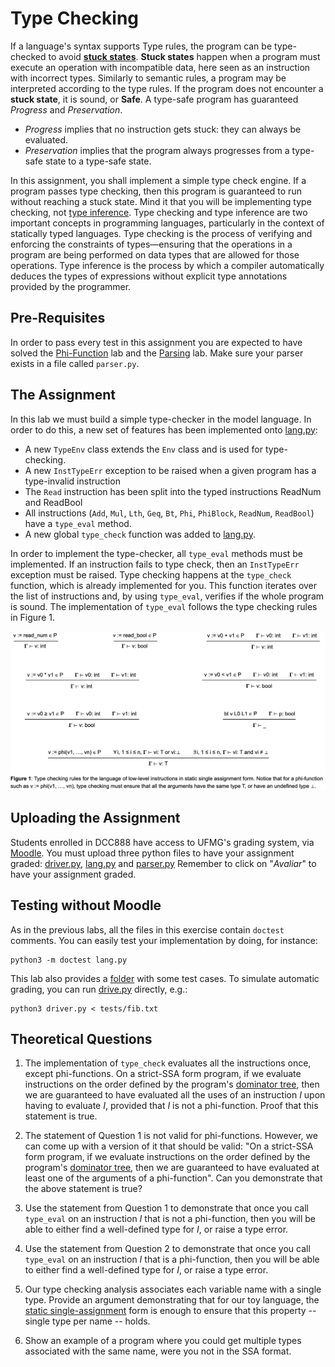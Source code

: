 # Type Checking

If a language's syntax supports Type rules, the program can be type-checked to avoid [**stuck states**](https://homepages.dcc.ufmg.br/~fernando/classes/dcc888/ementa/slides/TypeSystems.pdf). **Stuck states** happen when a program must execute an operation with incompatible data, here seen as an instruction with incorrect types. Similarly to semantic rules, a program may be interpreted according to the type rules. If the program does not encounter a **stuck state**, it is sound, or **Safe**. A type-safe program has guaranteed *Progress* and *Preservation*.

- *Progress* implies that no instruction gets stuck: they can always be evaluated.
- *Preservation* implies that the program always progresses from a type-safe state to a type-safe state.

In this assignment, you shall implement a simple type check engine.
If a program passes type checking, then this program is guaranteed to run without reaching a stuck state.
Mind it that you will be implementing type checking, not [type inference](https://homepages.dcc.ufmg.br/~fernando/classes/dcc888/ementa/slides/TypeInference.pdf).
Type checking and type inference are two important concepts in programming languages, particularly in the context of statically typed languages.
Type checking is the process of verifying and enforcing the constraints of types—ensuring that the operations in a program are being performed on data types that are allowed for those operations.
Type inference is the process by which a compiler automatically deduces the types of expressions without explicit type annotations provided by the programmer.

## Pre-Requisites

In order to pass every test in this assignment you are expected to have solved the [Phi-Function](../PhiFunctions/) lab and the [Parsing](../Parsing) lab.
Make sure your parser exists in a file called `parser.py`.

## The Assignment

In this lab we must build a simple type-checker in the model language. In order to do this, a new set of features has been implemented onto [lang.py](lang.py):

- A new `TypeEnv` class extends the `Env` class and is used for type-checking.
- A new `InstTypeErr` exception to be raised when a given program has a type-invalid instruction
- The `Read` instruction has been split into the typed instructions ReadNum and ReadBool
- All instructions (`Add`, `Mul`, `Lth`, `Geq`, `Bt`, `Phi`, `PhiBlock`, `ReadNum`, `ReadBool`) have a `type_eval` method.
- A new global `type_check` function was added to [lang.py](lang.py).

In order to implement the type-checker, all `type_eval` methods must be implemented.
If an instruction fails to type check, then an `InstTypeErr` exception must be raised.
Type checking happens at the `type_check` function, which is already implemented for you.
This function iterates over the list of instructions and, by using `type_eval`, verifies if the whole program is sound.
The implementation of `type_eval` follows the type checking rules in Figure 1.

![Type checking rules](../assets/images/type_checking.png)

## Uploading the Assignment

Students enrolled in DCC888 have access to UFMG's grading system, via [Moodle](https://moodle.org/).
You must upload three python files to have your assignment graded: [driver.py](driver.py), [lang.py](lang.py) and [parser.py](parser.py)
Remember to click on "*Avaliar*" to have your assignment graded.

## Testing without Moodle

As in the previous labs, all the files in this exercise contain `doctest` comments.
You can easily test your implementation by doing, for instance:

```
python3 -m doctest lang.py
```

This lab also provides a [folder](tests) with some test cases.
To simulate automatic grading, you can run [drive.py](driver.py) directly, e.g.:

```
python3 driver.py < tests/fib.txt
```

## Theoretical Questions

1. The implementation of `type_check` evaluates all the instructions once, except phi-functions.
On a strict-SSA form program, if we evaluate instructions on the order defined by the program's [dominator tree](https://homepages.dcc.ufmg.br/~fernando/classes/dcc888/ementa/slides/LoopOptimizations.pdf), then we are guaranteed to have evaluated all the uses of an instruction *I* upon having to evaluate *I*, provided that *I* is not a phi-function.
Proof that this statement is true.

2. The statement of Question 1 is not valid for phi-functions.
However, we can come up with a version of it that should be valid:
"On a strict-SSA form program, if we evaluate instructions on the order defined by the program's [dominator tree](https://homepages.dcc.ufmg.br/~fernando/classes/dcc888/ementa/slides/LoopOptimizations.pdf), then we are guaranteed to have evaluated at least one of the arguments of a phi-function".
Can you demonstrate that the above statement is true?

3. Use the statement from Question 1 to demonstrate that once you call `type_eval` on an instruction *I* that is not a phi-function, then you will be able to either find a well-defined type for *I*, or raise a type error.

4. Use the statement from Question 2 to demonstrate that once you call `type_eval` on an instruction *I* that is a phi-function, then you will be able to either find a well-defined type for *I*, or raise a type error.

5. Our type checking analysis associates each variable name with a single type.
Provide an argument demonstrating that for our toy language, the [static single-assignment](https://homepages.dcc.ufmg.br/~fernando/classes/dcc888/ementa/slides/StaticSingleAssignment.pdf) form is enough to ensure that this property -- single type per name -- holds.

6. Show an example of a program where you could get multiple types associated with the same name, were you not in the SSA format.